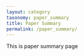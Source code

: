 ```yaml
---
layout: category
taxonomy: paper_summary
title: Paper Summary
permalink: /paper_summary/
---
```

<object data="{{ site.url }}{{ site.baseurl }}/_pdfs/Algebra_I_Reference_Sheet.pdf" width="1000" height="1000" type="application/pdf"></object>
This is paper summary page
